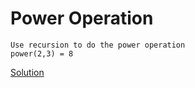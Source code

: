 # Power Operation

``` 
Use recursion to do the power operation
power(2,3) = 8
```

[Solution](./src/Main.java)